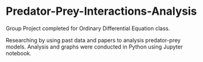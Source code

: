 # Predator-Prey-Interactions-Analysis
Group Project completed for Ordinary Differential Equation class.

Researching by using past data and papers to analysis predator-prey models.
Analysis and graphs were conducted in Python using Jupyter notebook.
